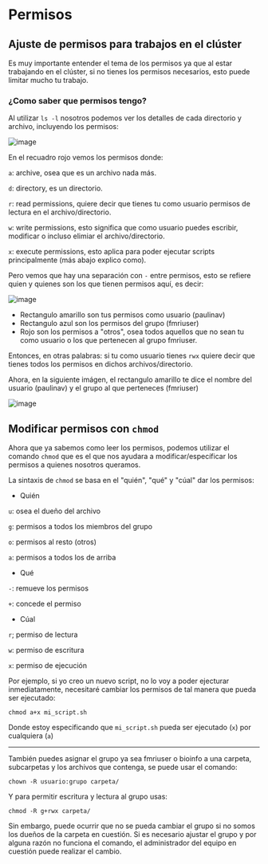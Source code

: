 Permisos
========

## Ajuste de permisos para trabajos en el clúster

Es muy importante entender el tema de los permisos ya que al estar trabajando en el clúster, si no tienes los permisos necesarios, esto puede limitar mucho tu trabajo. 

### ¿Como saber que permisos tengo? 

Al utilizar `ls -l` nosotros podemos ver los detalles de cada directorio y archivo, incluyendo los permisos:

![image](https://github.com/c13inb/c13inb.github.io/assets/129544525/fdc38680-2baf-4acb-adcd-35ddafe2f937)

En el recuadro rojo vemos los permisos donde:

`a`: archive, osea que es un archivo nada más.

`d`: directory, es un directorio.
 
`r`: read permissions, quiere decir que tienes tu como usuario permisos de lectura en el archivo/directorio.

`w`: write permissions, esto significa que como usuario puedes escribir, modificar o incluso elimiar el archivo/directorio.

`x`: execute permissions, esto aplica para poder ejecutar scripts principalmente (más abajo explico como).


Pero vemos que hay una separación con  `-` entre permisos, esto se refiere quien y quienes son los que tienen permisos aquí, es decir: 

![image](https://github.com/c13inb/c13inb.github.io/assets/129544525/0375fb49-773c-4e68-8044-dbdbdd7a102e)

* Rectangulo amarillo son tus permisos como usuario (paulinav) 
* Rectangulo azul son los permisos del grupo (fmriuser)
* Rojo son los permisos a "otros", osea todos aquellos que no sean tu como usuario o los que pertenecen al grupo fmriuser. 

Entonces, en otras palabras: si tu como usuario tienes `rwx` quiere decir que tienes todos los permisos en dichos archivos/directorio.

Ahora, en la siguiente imágen, el rectangulo amarillo te dice el nombre del usuario (paulinav) y el grupo al que perteneces (fmriuser)

![image](https://github.com/c13inb/c13inb.github.io/assets/129544525/66fc01c1-6cfe-42c1-b77a-c2852a361918)

## Modificar permisos con `chmod`

Ahora que ya sabemos como leer los permisos, podemos utilizar el comando `chmod` que es el que nos ayudara a modificar/específicar los permisos a quienes nosotros queramos. 

La sintaxis de `chmod` se basa en el "quién", "qué" y "cúal" dar los permisos:

* Quién

`u`: osea el dueño del archivo

`g`: permisos a todos los miembros del grupo

`o`: permisos al resto (otros)

`a`: permisos a todos los de arriba

* Qué

`-`: remueve los permisos

`+`: concede el permiso

* Cúal

`r`; permiso de lectura

`w`: permiso de escritura

`x`: permiso de ejecución

Por ejemplo, si yo creo un nuevo script, no lo voy a poder ejecturar inmediatamente, necesitaré cambiar los permisos de tal manera que pueda ser ejecutado:

```
chmod a+x mi_script.sh
```

Donde estoy especificando que `mi_script.sh` pueda ser ejecutado (`x`) por cualquiera (`a`)

---

También puedes asignar el grupo ya sea fmriuser o bioinfo a una carpeta, subcarpetas y los archivos que contenga, se puede usar el comando:

``` 
chown -R usuario:grupo carpeta/
```

Y para permitir escritura y lectura al grupo usas:

```
chmod -R g+rwx carpeta/
```

Sin embargo, puede ocurrir que no se pueda cambiar el grupo si no somos los dueños de la carpeta en cuestión. Si es necesario ajustar el grupo y por alguna razón no funciona el comando, el administrador del equipo en cuestión puede realizar el cambio.



   


